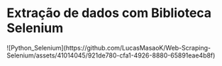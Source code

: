 <h1>Extração de dados com Biblioteca Selenium</h1>
![Python_Selenium](https://github.com/LucasMasaoK/Web-Scraping-Selenium/assets/41014045/921de780-cfa1-4926-8880-65891eae4b8f)


